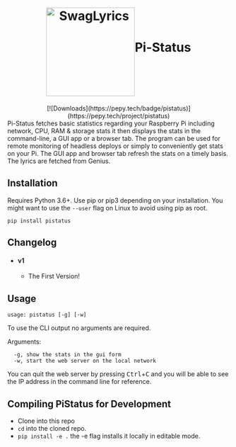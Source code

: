 
<h1 align="center"><img src="https://www.raspberrypi.org/wp-content/uploads/2011/10/Raspi-PGB001.png" alt="SwagLyrics" height=200 align="middle">Pi-Status</h1>
<center> 
[![Downloads](https://pepy.tech/badge/pistatus)](https://pepy.tech/project/pistatus)
 </center>
Pi-Status fetches basic statistics regarding your Raspberry Pi including network, CPU, RAM & storage stats it then displays the stats in the command-line, a GUI app or a browser tab. The program can be used for remote monitoring of headless deploys or simply to conveniently get stats on your Pi. The GUI app and browser tab refresh the stats on a timely basis. The lyrics are fetched from Genius.

## Installation
Requires Python 3.6+. Use pip or pip3 depending on your installation. You might want to use the `--user` flag on Linux to avoid using pip as root.
```
pip install pistatus
```
## Changelog

- #### v1
	- The First Version!


## Usage
`usage: pistatus [-g] [-w]`

To use the CLI output no arguments are required.

Arguments:
```
  -g, show the stats in the gui form       
  -w, start the web server on the local network      
```
You can quit the web server by pressing <kbd>Ctrl</kbd>+<kbd>C</kbd> and you will be able to see the IP address in the command line for reference. 

## Compiling PiStatus for Development

- Clone into this repo
- `cd` into the cloned repo.
- `pip install -e .` the -e flag installs it locally in editable mode.

